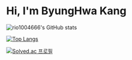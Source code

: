 # Hi, I'm ByungHwa Kang
![rio1004666's GitHub stats](https://github-readme-stats.vercel.app/api?username=rio1004666&show_icons=true&theme=buefy&show_icons=true)

[![Top Langs](https://github-readme-stats.vercel.app/api/top-langs/?username=rio1004666&layout=compact&theme=본인이선택한테마명buefy&langs_count=5)](https://github.com/anuraghazra/github-readme-stats)

[![Solved.ac 프로필](http://mazassumnida.wtf/api/v2/generate_badge?boj=rio1004666)](https://solved.ac/rio1004666)
<!--
- 🔭 I’m currently working on ...
- 🌱 I’m currently learning ...
- 👯 I’m looking to collaborate on ...
- 🤔 I’m looking for help with ...
- 💬 Ask me about ...
- 📫 How to reach me: ...
- 😄 Pronouns: ...
- ⚡ Fun fact: ... -->
